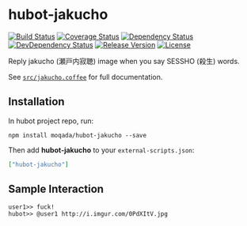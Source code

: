 # hubot-jakucho

[![Build Status][travis-image]][travis-url]
[![Coverage Status][coveralls-image]][coveralls-url]
[![Dependency Status][daviddm-image]][daviddm-url]
[![DevDependency Status][daviddm-dev-image]][daviddm-dev-url]
[![Release Version][release-image]][release-url]
[![License][license-image]][license-url]

Reply jakucho (瀬戸内寂聴) image when you say SESSHO (殺生) words.

See [`src/jakucho.coffee`](src/jakucho.coffee) for full documentation.

## Installation

In hubot project repo, run:

`npm install moqada/hubot-jakucho --save`

Then add **hubot-jakucho** to your `external-scripts.json`:

```json
["hubot-jakucho"]
```

## Sample Interaction

```
user1>> fuck!
hubot>> @user1 http://i.imgur.com/0PdXItV.jpg
```

[travis-url]: https://travis-ci.org/moqada/hubot-jakucho
[travis-image]: https://img.shields.io/travis/moqada/hubot-jakucho.svg?style=flat-square
[daviddm-url]: https://david-dm.org/moqada/hubot-jakucho
[daviddm-image]: https://img.shields.io/david/moqada/hubot-jakucho.svg?style=flat-square
[daviddm-dev-url]: https://david-dm.org/moqada/hubot-jakucho#info=devDependencies
[daviddm-dev-image]: https://img.shields.io/david/dev/moqada/hubot-jakucho.svg?style=flat-square
[release-url]: https://github.com/moqada/hubot-jakucho/releases
[release-image]: https://img.shields.io/github/release/moqada/hubot-jakucho.svg?style=flat-square
[coveralls-url]: https://coveralls.io/github/moqada/hubot-jakucho
[coveralls-image]: https://img.shields.io/coveralls/moqada/hubot-jakucho.svg?style=flat-square
[license-url]: https://github.com/moqada/hubot-jakucho/blob/master/LICENSE
[license-image]: https://img.shields.io/github/license/moqada/hubot-jakucho.svg?style=flat-square
